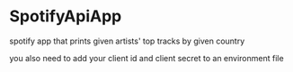 # SpotifyApiApp
spotify app that prints given artists' top tracks by given country

you also need to add your client id and client secret to an environment file
